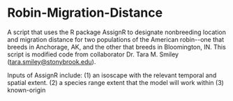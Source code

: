 # Robin-Migration-Distance
A script that uses the R package AssignR to designate nonbreeding location and migration distance for two populations of the American robin--one that breeds in Anchorage, AK, and the other that breeds in Bloomington, IN.
This script is modified code from collaborator Dr. Tara M. Smiley (tara.smiley@stonybrook.edu).

Inputs of AssignR include: (1) an isoscape with the relevant temporal and spatial extent. 
                           (2) a species range extent that the model will work within
                           (3) known-origin 
